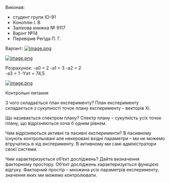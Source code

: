 Виконав:
- студент групи ІО-91
- Коноплін  І. В
- Залікова книжка № 9117
- Варінт №14
- Перевірив Регіда П. Г.


Варіант:
[![image.png](https://i.postimg.cc/SsGNpbdB/image.png)](https://postimg.cc/LYnMz7rD)


[![image.png](https://i.postimg.cc/v8zDJfS4/image.png)](https://postimg.cc/NLKgT9tt) 
 

Розрахунок:
-a0 = 2 
-a1 = 3 
-a2 = 2  
-a3 = 1 
-Yэт = 74,5 

[![image.png](https://i.postimg.cc/02j5h3w4/image.png)](https://postimg.cc/SJ0pMgVL)

Контрольні питання 

З чого складається план експерименту?
План експерименту складається з сукупності точок плану експерименту – векторів Xi.

Що називається спектром плану?
Спектр плану – сукупність усіх точок плану, що відрізняються хоча б одним рівнем.

Чим відрізняються активні та пасивні експерименти?
В пасивному існують контрольовані але некеровані вхідні параметри – ми не можемо втручатись в хід експерименту. В активному ми самі адміністратори своєї системи.

Чим характеризується об’єкт досліджень? Дайте визначення факторному простору.
Об’єкт досліджень характеризується функцією відгуку. Факторний простір – множина усіх параметрів експерименту, значення яких ми можемо контролювати.

